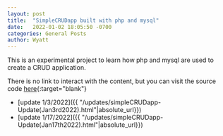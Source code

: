 ```yaml
---
layout: post
title:  "SimpleCRUDapp built with php and mysql"
date:   2022-01-02 18:05:50 -0700
categories: General Posts
author: Wyatt 
---
```

This is an experimental project to learn how php and mysql are used to create a CRUD application. 

There is no link to interact with the content, but you can visit the source code [here](https://github.com/wyattcolyn/simpleCRUDapp){:target="blank"}

 - [update 1/3/2022]({{ "/updates/simpleCRUDapp-Update(Jan3rd2022).html"|absolute_url}})
 - [update 1/17/2022]({{ "/updates/simpleCRUDapp-Update(Jan17th2022).html"|absolute_url}})